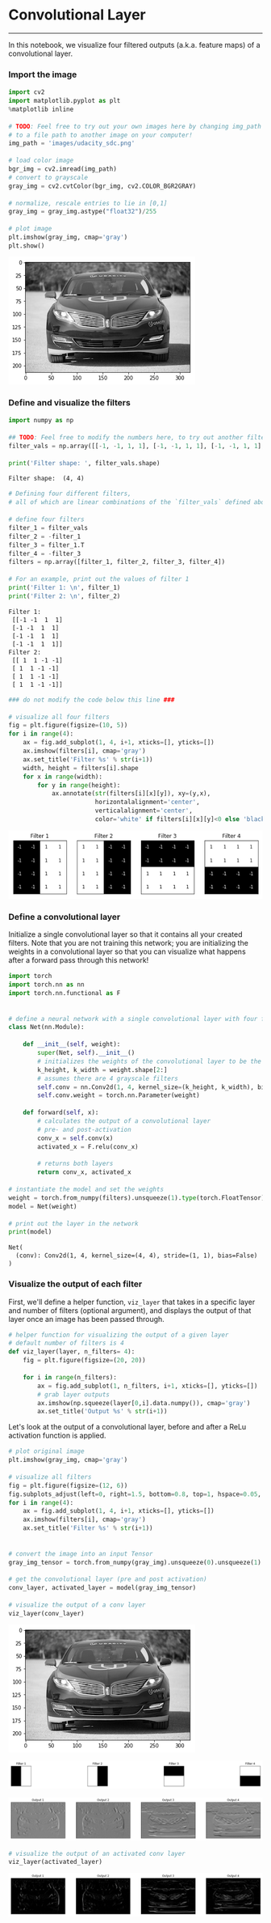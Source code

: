 
# Convolutional Layer
---
In this notebook, we visualize four filtered outputs (a.k.a. feature maps) of a convolutional layer.

### Import the image


```python
import cv2
import matplotlib.pyplot as plt
%matplotlib inline

# TODO: Feel free to try out your own images here by changing img_path
# to a file path to another image on your computer!
img_path = 'images/udacity_sdc.png'

# load color image 
bgr_img = cv2.imread(img_path)
# convert to grayscale
gray_img = cv2.cvtColor(bgr_img, cv2.COLOR_BGR2GRAY)

# normalize, rescale entries to lie in [0,1]
gray_img = gray_img.astype("float32")/255

# plot image
plt.imshow(gray_img, cmap='gray')
plt.show()
```


![png](output_2_0.png)


### Define and visualize the filters


```python
import numpy as np

## TODO: Feel free to modify the numbers here, to try out another filter!
filter_vals = np.array([[-1, -1, 1, 1], [-1, -1, 1, 1], [-1, -1, 1, 1], [-1, -1, 1, 1]])

print('Filter shape: ', filter_vals.shape)

```

    Filter shape:  (4, 4)



```python
# Defining four different filters, 
# all of which are linear combinations of the `filter_vals` defined above

# define four filters
filter_1 = filter_vals
filter_2 = -filter_1
filter_3 = filter_1.T
filter_4 = -filter_3
filters = np.array([filter_1, filter_2, filter_3, filter_4])

# For an example, print out the values of filter 1
print('Filter 1: \n', filter_1)
print('Filter 2: \n', filter_2)
```

    Filter 1: 
     [[-1 -1  1  1]
     [-1 -1  1  1]
     [-1 -1  1  1]
     [-1 -1  1  1]]
    Filter 2: 
     [[ 1  1 -1 -1]
     [ 1  1 -1 -1]
     [ 1  1 -1 -1]
     [ 1  1 -1 -1]]



```python
### do not modify the code below this line ###

# visualize all four filters
fig = plt.figure(figsize=(10, 5))
for i in range(4):
    ax = fig.add_subplot(1, 4, i+1, xticks=[], yticks=[])
    ax.imshow(filters[i], cmap='gray')
    ax.set_title('Filter %s' % str(i+1))
    width, height = filters[i].shape
    for x in range(width):
        for y in range(height):
            ax.annotate(str(filters[i][x][y]), xy=(y,x),
                        horizontalalignment='center',
                        verticalalignment='center',
                        color='white' if filters[i][x][y]<0 else 'black')
```


![png](output_6_0.png)


### Define a convolutional layer 

Initialize a single convolutional layer so that it contains all your created filters. Note that you are not training this network; you are initializing the weights in a convolutional layer so that you can visualize what happens after a forward pass through this network!


```python
import torch
import torch.nn as nn
import torch.nn.functional as F

    
# define a neural network with a single convolutional layer with four filters
class Net(nn.Module):
    
    def __init__(self, weight):
        super(Net, self).__init__()
        # initializes the weights of the convolutional layer to be the weights of the 4 defined filters
        k_height, k_width = weight.shape[2:]
        # assumes there are 4 grayscale filters
        self.conv = nn.Conv2d(1, 4, kernel_size=(k_height, k_width), bias=False)
        self.conv.weight = torch.nn.Parameter(weight)

    def forward(self, x):
        # calculates the output of a convolutional layer
        # pre- and post-activation
        conv_x = self.conv(x)
        activated_x = F.relu(conv_x)
        
        # returns both layers
        return conv_x, activated_x
    
# instantiate the model and set the weights
weight = torch.from_numpy(filters).unsqueeze(1).type(torch.FloatTensor)
model = Net(weight)

# print out the layer in the network
print(model)
```

    Net(
      (conv): Conv2d(1, 4, kernel_size=(4, 4), stride=(1, 1), bias=False)
    )


### Visualize the output of each filter

First, we'll define a helper function, `viz_layer` that takes in a specific layer and number of filters (optional argument), and displays the output of that layer once an image has been passed through.


```python
# helper function for visualizing the output of a given layer
# default number of filters is 4
def viz_layer(layer, n_filters= 4):
    fig = plt.figure(figsize=(20, 20))
    
    for i in range(n_filters):
        ax = fig.add_subplot(1, n_filters, i+1, xticks=[], yticks=[])
        # grab layer outputs
        ax.imshow(np.squeeze(layer[0,i].data.numpy()), cmap='gray')
        ax.set_title('Output %s' % str(i+1))
```

Let's look at the output of a convolutional layer, before and after a ReLu activation function is applied.


```python
# plot original image
plt.imshow(gray_img, cmap='gray')

# visualize all filters
fig = plt.figure(figsize=(12, 6))
fig.subplots_adjust(left=0, right=1.5, bottom=0.8, top=1, hspace=0.05, wspace=0.05)
for i in range(4):
    ax = fig.add_subplot(1, 4, i+1, xticks=[], yticks=[])
    ax.imshow(filters[i], cmap='gray')
    ax.set_title('Filter %s' % str(i+1))

    
# convert the image into an input Tensor
gray_img_tensor = torch.from_numpy(gray_img).unsqueeze(0).unsqueeze(1)

# get the convolutional layer (pre and post activation)
conv_layer, activated_layer = model(gray_img_tensor)

# visualize the output of a conv layer
viz_layer(conv_layer)
```


![png](output_12_0.png)



![png](output_12_1.png)



![png](output_12_2.png)



```python
# visualize the output of an activated conv layer
viz_layer(activated_layer)
```


![png](output_13_0.png)



```python

```
